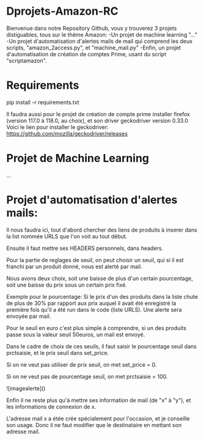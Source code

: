 # Dprojets-Amazon-RC
Bienvenue dans notre Repository Github, vous y trouverez 3 projets distiguables, tous sur le thème Amazon:
-Un projet de machine learning "..."
-Un projet d'automatisation d'alertes mails de mail qui comprend les deux scripts, "amazon_2access.py", et "machine_mail.py"
-Enfin, un projet d'automatisation de création de comptes Prime, usant du script "scriptamazon".


# Requirements
pip install -r requirements.txt





Il faudra aussi pour le projet de création de compte prime installer firefox (version 117.0 à 118.0, au choix), et son driver geckodriver version 0.33.0
Voici le lien pour installer le geckodriver: https://github.com/mozilla/geckodriver/releases

# Projet de Machine Learning
...




# Projet d'automatisation d'alertes mails:

Il nous faudra ici, tout d'abord chercher des liens de produits à inserer dans la list nommée URLS que l'on voit au tout début.


Ensuite il faut mettre ses HEADERS personnels, dans headers.


Pour la partie de reglages de seuil, on peut choisir un seuil, qui si il est franchi par un produit donné, nous est alerté par mail.

Nous avons deux choix, soit une baisse de plus d'un certain pourcentage, soit une baisse du prix sous un certain prix fixé.


Exemple pour le pourcentage: Si le prix d'un des produits dans la liste chute de plus de 30% par rapport aux prix auquel il avait été enregistré la première fois qu'il a été run dans le code (liste URLS). Une alerte sera envoyée par mail.

Pour le seuil en euro c'est plus simple à comprendre, si un des produits passe sous la valeur seuil 50euros, un mail est envoyé.

Dans le cadre de choix de ces seuils, il faut saisir le pourcentage seuil dans prctsaisie, et le prix seuil dans set_price.

Si on ne veut pas utiliser de prix seuil, on met set_price = 0. 


Si on ne veut pas de pourcentage seuil, on met prctsaisie = 100.


![imagealerte](<a href="https://zupimages.net/viewer.php?id=23/39/qv1g.png"><img src="https://zupimages.net/up/23/39/qv1g.png" alt="" /></a>)




Enfin il ne reste plus qu'à mettre ses information de mail (de "x" à "y"), et les informations de connexion de x.


L'adresse mail x a étée crée spécialement pour l'occasion, et je conseille son usage. Donc il ne faut modifier que le destinataire en mettant son adresse mail.




